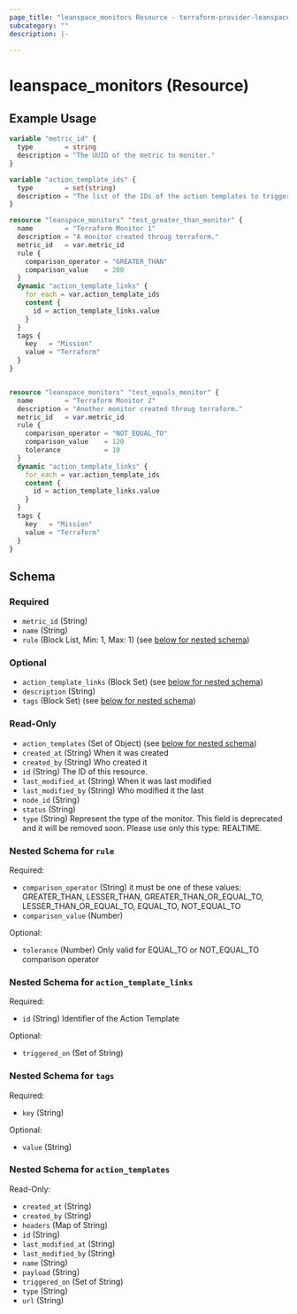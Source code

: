 ```yaml
---
page_title: "leanspace_monitors Resource - terraform-provider-leanspace"
subcategory: ""
description: |-
  
---
```


# leanspace_monitors (Resource)



## Example Usage

```terraform
variable "metric_id" {
  type        = string
  description = "The UUID of the metric to monitor."
}

variable "action_template_ids" {
  type        = set(string)
  description = "The list of the IDs of the action templates to trigger with these monitors."
}

resource "leanspace_monitors" "test_greater_than_monitor" {
  name        = "Terraform Monitor 1"
  description = "A monitor created throug terraform."
  metric_id   = var.metric_id
  rule {
    comparison_operator = "GREATER_THAN"
    comparison_value    = 200
  }
  dynamic "action_template_links" {
    for_each = var.action_template_ids
    content {
      id = action_template_links.value
    }
  }
  tags {
    key   = "Mission"
    value = "Terraform"
  }
}


resource "leanspace_monitors" "test_equals_monitor" {
  name        = "Terraform Monitor 2"
  description = "Another monitor created throug terraform."
  metric_id   = var.metric_id
  rule {
    comparison_operator = "NOT_EQUAL_TO"
    comparison_value    = 120
    tolerance           = 10
  }
  dynamic "action_template_links" {
    for_each = var.action_template_ids
    content {
      id = action_template_links.value
    }
  }
  tags {
    key   = "Mission"
    value = "Terraform"
  }
}
```

<!-- schema generated by tfplugindocs -->
## Schema

### Required

- `metric_id` (String)
- `name` (String)
- `rule` (Block List, Min: 1, Max: 1) (see [below for nested schema](#nestedblock--rule))

### Optional

- `action_template_links` (Block Set) (see [below for nested schema](#nestedblock--action_template_links))
- `description` (String)
- `tags` (Block Set) (see [below for nested schema](#nestedblock--tags))

### Read-Only

- `action_templates` (Set of Object) (see [below for nested schema](#nestedatt--action_templates))
- `created_at` (String) When it was created
- `created_by` (String) Who created it
- `id` (String) The ID of this resource.
- `last_modified_at` (String) When it was last modified
- `last_modified_by` (String) Who modified it the last
- `node_id` (String)
- `status` (String)
- `type` (String) Represent the type of the monitor. This field is deprecated and it will be removed soon. Please use only this type: REALTIME.

<a id="nestedblock--rule"></a>
### Nested Schema for `rule`

Required:

- `comparison_operator` (String) it must be one of these values: GREATER_THAN, LESSER_THAN, GREATER_THAN_OR_EQUAL_TO, LESSER_THAN_OR_EQUAL_TO, EQUAL_TO, NOT_EQUAL_TO
- `comparison_value` (Number)

Optional:

- `tolerance` (Number) Only valid for EQUAL_TO or NOT_EQUAL_TO comparison operator


<a id="nestedblock--action_template_links"></a>
### Nested Schema for `action_template_links`

Required:

- `id` (String) Identifier of the Action Template

Optional:

- `triggered_on` (Set of String)


<a id="nestedblock--tags"></a>
### Nested Schema for `tags`

Required:

- `key` (String)

Optional:

- `value` (String)


<a id="nestedatt--action_templates"></a>
### Nested Schema for `action_templates`

Read-Only:

- `created_at` (String)
- `created_by` (String)
- `headers` (Map of String)
- `id` (String)
- `last_modified_at` (String)
- `last_modified_by` (String)
- `name` (String)
- `payload` (String)
- `triggered_on` (Set of String)
- `type` (String)
- `url` (String)
